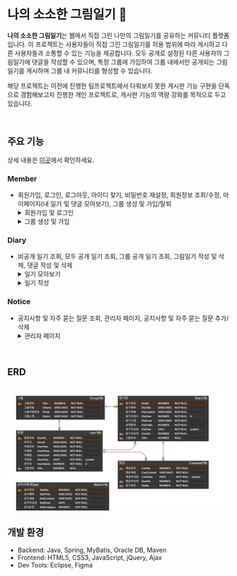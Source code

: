 # 나의 소소한 그림일기 🎨
**나의 소소한 그림일기**는 웹에서 직접 그린 나만의 그림일기를 공유하는 커뮤니티 플랫폼입니다. 
이 프로젝트는 사용자들이 직접 그린 그림일기를 허용 범위에 따라 게시하고 다른 사용자들과 소통할 수 있는 기능을 제공합니다.
모두 공개로 설정된 다른 사용자의 그림일기에 댓글을 작성할 수 있으며,
특정 그룹에 가입하여 그룹 내에서만 공개되는 그림일기를 게시하며 그룹 내 커뮤니티를 형성할 수 있습니다.

해당 프로젝트는 이전에 진행한 팀프로젝트에서 다뤄보지 못한 게시판 기능 구현을 단독으로 경험해보고자 진행한 개인 프로젝트로, 게시판 기능의 역량 강화를 목적으로 두고 있습니다.

<br>

## 주요 기능
상세 내용은 [이곳](https://drive.google.com/file/d/1-wZqHmHAOvbzBqxy0Cqy3i3B4_KQ6Nfz/view?usp=sharing "나의 소소한 그림일기 포트폴리오")에서 확인하세요.
### Member
+ 회원가입, 로그인, 로그아웃, 아이디 찾기, 비밀번호 재설정, 회원정보 조회/수정, 마이페이지(내 일기 및 댓글 모아보기), 그룹 생성 및 가입/탈퇴
  <details>
  <summary>회원가입 및 로그인</summary>
  <div>
  <img src="images/joinAndLogin.png" alt="회원가입 및 로그인">
  </div>
  </details>
  <details>
  <summary>그룹 생성 및 가입</summary>
  <div>
  <img src="images/group.png" alt="그룹 생성 및 가입">
  </div>
  </details>
### Diary
+ 비공개 일기 조회, 모두 공개 일기 조회, 그룹 공개 일기 조회, 그림일기 작성 및 삭제, 댓글 작성 및 삭제
  <details>
  <summary>일기 모아보기</summary>
  <div>
  <img src="images/allDiary.png" alt="일기 모아보기">
  </div>
  </details>
  <details>
  <summary>일기 작성</summary>
  <div>
  <img src="images/writeDiary.png" alt="일기 작성">
  </div>
  </details>
### Notice
+ 공지사항 및 자주 묻는 질문 조회, 관리자 페이지, 공지사항 및 자주 묻는 질문 추가/삭제
  <details>
  <summary>관리자 페이지</summary>
  <div>
  <img src="images/admin.png" alt="관리자 페이지">
  </div>
  </details>

<br>

## ERD
<img src="images/MyLittlePictureDiary.png" alt="개체 관계도">

<br>

## 개발 환경
+ Backend: Java, Spring, MyBatis, Oracle DB, Maven
+ Frontend: HTML5, CSS3, JavaScript, jQuery, Ajax
+ Dev Tools: Eclipse, Figma
